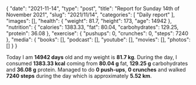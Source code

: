 {
    "date": "2021-11-14",
    "type": "post",
    "title": "Report for Sunday 14th of November 2021",
    "slug": "2021\/11\/14",
    "categories": [
        "Daily report"
    ],
    "images": [],
    "health": {
        "weight": 81.7,
        "height": 173,
        "age": 14942
    },
    "nutrition": {
        "calories": 1383.33,
        "fat": 80.04,
        "carbohydrates": 129.25,
        "protein": 36.08
    },
    "exercise": {
        "pushups": 0,
        "crunches": 0,
        "steps": 7240
    },
    "media": {
        "books": [],
        "podcast": [],
        "youtube": [],
        "movies": [],
        "photos": []
    }
}

Today I am <strong>14942 days</strong> old and my weight is <strong>81.7 kg</strong>. During the day, I consumed <strong>1383.33 kcal</strong> coming from <strong>80.04 g</strong> fat, <strong>129.25 g</strong> carbohydrates and <strong>36.08 g</strong> protein. Managed to do <strong>0 push-ups</strong>, <strong>0 crunches</strong> and walked <strong>7240 steps</strong> during the day which is approximately <strong>5.52 km</strong>.